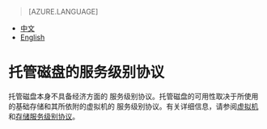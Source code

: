 <properties
	pageTitle="托管磁盘的服务级别协议 | Azure"
    description="托管磁盘的服务级别协议"
    services=""
    documentationCenter=""
    authors=""
    manager=""
    editor=""
    tags=""/>

<tags ms.service="legal" ms.date="8/2017" wacn.date="8/2017" wacn.lang="cn"/>

> [AZURE.LANGUAGE]
- [中文](/support/sla/managed-disks/)
- [English](/support/sla/managed-disks-en/)
# 托管磁盘的服务级别协议 

<p>托管磁盘本身不具备经济方面的 服务级别协议。托管磁盘的可用性取决于所使用的基础存储和其所依附的虚拟机的 服务级别协议。有关详细信息，请参阅<a id="managed-disks_virtual-machines" href="/virtual-machines/" target="_blank">虚拟机</a>和<a href="/storage/" id="managed-disks_storage" tatget="_blank">存储服务级别协议</a>。</p>